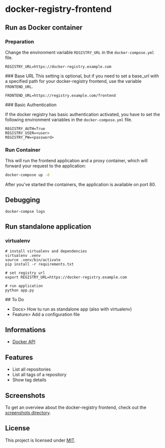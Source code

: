 # docker-registry-frontend

## Run as Docker container

### Preparation

Change the environment variable ``REGISTRY_URL`` in the ``docker-compose.yml`` file.
```
REGISTRY_URL=https://docker-registry.example.com
```

### Base URL
This setting is optional, but if you need to set a base_url with a specified path for your docker-registry frontend, use the variable ``FRONTEND_URL``.
```
FRONTEND_URL=https://registry.example.com/frontend
```


### Basic Authentication

If the docker registry has basic authentication activated, you have to set the following environment variables in the ``docker-compose.yml`` file.
```
REGISTRY_AUTH=True
REGISTRY_USER=<user>
REGISTRY_PW=<password>
```

### Run Container
This will run the frontend application and a proxy container, which will forward your request to the application:

```bash
docker-compose up -d
```

After you've started the containers, the application is available on port 80.


## Debugging
```
docker-compse logs
```

## Run standalone application

### virtualenv

```
# install virtualenv and dependencies
virtualenv .venv
source .venv/bin/activate
pip install -r requirements.txt

# set registry url
export REGISTRY_URL=https://docker-registry.example.com

# run application
python app.py
```

## To Do
* Docs> How tu run as standalone app (also with virtualenv)
* Feature> Add a configuration file

## Informations
* [Docker API](https://docs.docker.com/registry/spec/api)


## Features
* List all repositories
* List all tags of a repository
* Show tag details

## Screenshots
To get an overview about the docker-registry frontend, check out the [screenshots directory](screenshots).


## License
This project is licensed under [MIT](http://opensource.org/licenses/MIT).
